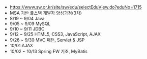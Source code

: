 - https://www.sw.or.kr/site/sw/edu/selectEduView.do?eduNo=1715
- MSA 기반 풀스택 개발자 양성과정(3차)
- 8/19 ~ 9/04 Java
- 9/05 ~ 9/09 MySQL
- 9/10 ~ 9/11 JDBC
- 9/12 ~ 9/25 HTML5, CSS3, JavaScript, AJAX
- 9/26 ~ 9/30 MVC 패턴, Servlet & JSP
- 10/01 AJAX
- 10/02 ~ 10/13 Spring FW 기초, MyBatis